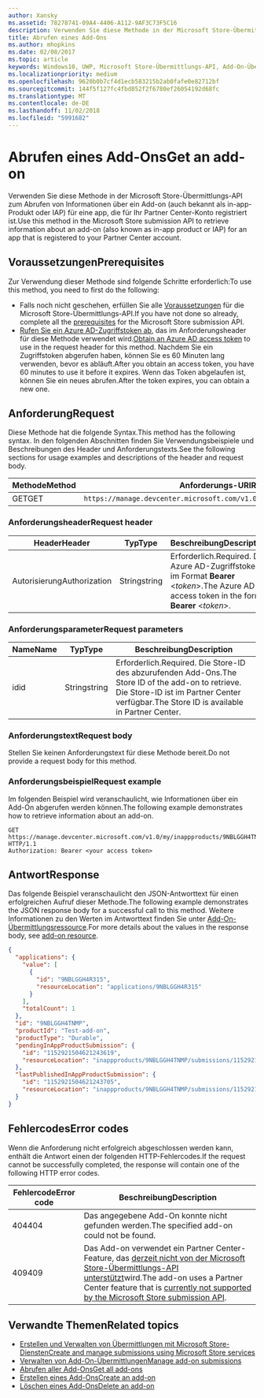 ```yaml
---
author: Xansky
ms.assetid: 78278741-09A4-4406-A112-9AF3C73F5C16
description: Verwenden Sie diese Methode in der Microsoft Store-Übermittlungs-API zum Abrufen von Informationen über ein Add-on für eine app, die für Ihr Partner Center-Konto registriert ist.
title: Abrufen eines Add-Ons
ms.author: mhopkins
ms.date: 02/08/2017
ms.topic: article
keywords: Windows10, UWP, Microsoft Store-Übermittlungs-API, Add-On-Übermittlung, In-App-Produkt, IAP
ms.localizationpriority: medium
ms.openlocfilehash: 9620b0b7cf4d1ecb583215b2ab0fafe0e82712bf
ms.sourcegitcommit: 144f5f127fc4fbd852f2f6780ef26054192d68fc
ms.translationtype: MT
ms.contentlocale: de-DE
ms.lasthandoff: 11/02/2018
ms.locfileid: "5991682"
---
```

# <a name="get-an-add-on"></a><span data-ttu-id="4e20f-104">Abrufen eines Add-Ons</span><span class="sxs-lookup"><span data-stu-id="4e20f-104">Get an add-on</span></span>

<span data-ttu-id="4e20f-105">Verwenden Sie diese Methode in der Microsoft Store-Übermittlungs-API zum Abrufen von Informationen über ein Add-on (auch bekannt als in-app-Produkt oder IAP) für eine app, die für Ihr Partner Center-Konto registriert ist.</span><span class="sxs-lookup"><span data-stu-id="4e20f-105">Use this method in the Microsoft Store submission API to retrieve information about an add-on (also known as in-app product or IAP) for an app that is registered to your Partner Center account.</span></span>

## <a name="prerequisites"></a><span data-ttu-id="4e20f-106">Voraussetzungen</span><span class="sxs-lookup"><span data-stu-id="4e20f-106">Prerequisites</span></span>

<span data-ttu-id="4e20f-107">Zur Verwendung dieser Methode sind folgende Schritte erforderlich:</span><span class="sxs-lookup"><span data-stu-id="4e20f-107">To use this method, you need to first do the following:</span></span>

* <span data-ttu-id="4e20f-108">Falls noch nicht geschehen, erfüllen Sie alle [Voraussetzungen](create-and-manage-submissions-using-windows-store-services.md#prerequisites) für die Microsoft Store-Übermittlungs-API.</span><span class="sxs-lookup"><span data-stu-id="4e20f-108">If you have not done so already, complete all the [prerequisites](create-and-manage-submissions-using-windows-store-services.md#prerequisites) for the Microsoft Store submission API.</span></span>
* <span data-ttu-id="4e20f-109">[Rufen Sie ein Azure AD-Zugriffstoken ab](create-and-manage-submissions-using-windows-store-services.md#obtain-an-azure-ad-access-token), das im Anforderungsheader für diese Methode verwendet wird.</span><span class="sxs-lookup"><span data-stu-id="4e20f-109">[Obtain an Azure AD access token](create-and-manage-submissions-using-windows-store-services.md#obtain-an-azure-ad-access-token) to use in the request header for this method.</span></span> <span data-ttu-id="4e20f-110">Nachdem Sie ein Zugriffstoken abgerufen haben, können Sie es 60 Minuten lang verwenden, bevor es abläuft.</span><span class="sxs-lookup"><span data-stu-id="4e20f-110">After you obtain an access token, you have 60 minutes to use it before it expires.</span></span> <span data-ttu-id="4e20f-111">Wenn das Token abgelaufen ist, können Sie ein neues abrufen.</span><span class="sxs-lookup"><span data-stu-id="4e20f-111">After the token expires, you can obtain a new one.</span></span>

## <a name="request"></a><span data-ttu-id="4e20f-112">Anforderung</span><span class="sxs-lookup"><span data-stu-id="4e20f-112">Request</span></span>

<span data-ttu-id="4e20f-113">Diese Methode hat die folgende Syntax.</span><span class="sxs-lookup"><span data-stu-id="4e20f-113">This method has the following syntax.</span></span> <span data-ttu-id="4e20f-114">In den folgenden Abschnitten finden Sie Verwendungsbeispiele und Beschreibungen des Header und Anforderungstexts.</span><span class="sxs-lookup"><span data-stu-id="4e20f-114">See the following sections for usage examples and descriptions of the header and request body.</span></span>

| <span data-ttu-id="4e20f-115">Methode</span><span class="sxs-lookup"><span data-stu-id="4e20f-115">Method</span></span> | <span data-ttu-id="4e20f-116">Anforderungs-URI</span><span class="sxs-lookup"><span data-stu-id="4e20f-116">Request URI</span></span>                                                      |
|--------|------------------------------------------------------------------|
| <span data-ttu-id="4e20f-117">GET</span><span class="sxs-lookup"><span data-stu-id="4e20f-117">GET</span></span>    | ```https://manage.devcenter.microsoft.com/v1.0/my/inappproducts/{inAppProductId}``` |


### <a name="request-header"></a><span data-ttu-id="4e20f-118">Anforderungsheader</span><span class="sxs-lookup"><span data-stu-id="4e20f-118">Request header</span></span>

| <span data-ttu-id="4e20f-119">Header</span><span class="sxs-lookup"><span data-stu-id="4e20f-119">Header</span></span>        | <span data-ttu-id="4e20f-120">Typ</span><span class="sxs-lookup"><span data-stu-id="4e20f-120">Type</span></span>   | <span data-ttu-id="4e20f-121">Beschreibung</span><span class="sxs-lookup"><span data-stu-id="4e20f-121">Description</span></span>                                                                 |
|---------------|--------|-----------------------------------------------------------------------------|
| <span data-ttu-id="4e20f-122">Autorisierung</span><span class="sxs-lookup"><span data-stu-id="4e20f-122">Authorization</span></span> | <span data-ttu-id="4e20f-123">String</span><span class="sxs-lookup"><span data-stu-id="4e20f-123">string</span></span> | <span data-ttu-id="4e20f-124">Erforderlich.</span><span class="sxs-lookup"><span data-stu-id="4e20f-124">Required.</span></span> <span data-ttu-id="4e20f-125">Das Azure AD-Zugriffstoken im Format **Bearer** &lt;*token*&gt;.</span><span class="sxs-lookup"><span data-stu-id="4e20f-125">The Azure AD access token in the form **Bearer** &lt;*token*&gt;.</span></span> |


### <a name="request-parameters"></a><span data-ttu-id="4e20f-126">Anforderungsparameter</span><span class="sxs-lookup"><span data-stu-id="4e20f-126">Request parameters</span></span>

| <span data-ttu-id="4e20f-127">Name</span><span class="sxs-lookup"><span data-stu-id="4e20f-127">Name</span></span>        | <span data-ttu-id="4e20f-128">Typ</span><span class="sxs-lookup"><span data-stu-id="4e20f-128">Type</span></span>   | <span data-ttu-id="4e20f-129">Beschreibung</span><span class="sxs-lookup"><span data-stu-id="4e20f-129">Description</span></span>                                                                 |
|---------------|--------|-----------------------------------------------------------------------------|
| <span data-ttu-id="4e20f-130">id</span><span class="sxs-lookup"><span data-stu-id="4e20f-130">id</span></span> | <span data-ttu-id="4e20f-131">String</span><span class="sxs-lookup"><span data-stu-id="4e20f-131">string</span></span> | <span data-ttu-id="4e20f-132">Erforderlich.</span><span class="sxs-lookup"><span data-stu-id="4e20f-132">Required.</span></span> <span data-ttu-id="4e20f-133">Die Store-ID des abzurufenden Add-Ons.</span><span class="sxs-lookup"><span data-stu-id="4e20f-133">The Store ID of the add-on to retrieve.</span></span> <span data-ttu-id="4e20f-134">Die Store-ID ist im Partner Center verfügbar.</span><span class="sxs-lookup"><span data-stu-id="4e20f-134">The Store ID is available in Partner Center.</span></span>  |


### <a name="request-body"></a><span data-ttu-id="4e20f-135">Anforderungstext</span><span class="sxs-lookup"><span data-stu-id="4e20f-135">Request body</span></span>

<span data-ttu-id="4e20f-136">Stellen Sie keinen Anforderungstext für diese Methode bereit.</span><span class="sxs-lookup"><span data-stu-id="4e20f-136">Do not provide a request body for this method.</span></span>


### <a name="request-example"></a><span data-ttu-id="4e20f-137">Anforderungsbeispiel</span><span class="sxs-lookup"><span data-stu-id="4e20f-137">Request example</span></span>

<span data-ttu-id="4e20f-138">Im folgenden Beispiel wird veranschaulicht, wie Informationen über ein Add-On abgerufen werden können.</span><span class="sxs-lookup"><span data-stu-id="4e20f-138">The following example demonstrates how to retrieve information about an add-on.</span></span>

```
GET https://manage.devcenter.microsoft.com/v1.0/my/inappproducts/9NBLGGH4TNMP HTTP/1.1
Authorization: Bearer <your access token>
```

## <a name="response"></a><span data-ttu-id="4e20f-139">Antwort</span><span class="sxs-lookup"><span data-stu-id="4e20f-139">Response</span></span>

<span data-ttu-id="4e20f-140">Das folgende Beispiel veranschaulicht den JSON-Antworttext für einen erfolgreichen Aufruf dieser Methode.</span><span class="sxs-lookup"><span data-stu-id="4e20f-140">The following example demonstrates the JSON response body for a successful call to this method.</span></span> <span data-ttu-id="4e20f-141">Weitere Informationen zu den Werten im Antworttext finden Sie unter [Add-On-Übermittlungsressource](manage-add-ons.md#add-on-object).</span><span class="sxs-lookup"><span data-stu-id="4e20f-141">For more details about the values in the response body, see [add-on resource](manage-add-ons.md#add-on-object).</span></span>

```json
{
  "applications": {
    "value": [
      {
        "id": "9NBLGGH4R315",
        "resourceLocation": "applications/9NBLGGH4R315"
      }
    ],
    "totalCount": 1
  },
  "id": "9NBLGGH4TNMP",
  "productId": "Test-add-on",
  "productType": "Durable",
  "pendingInAppProductSubmission": {
    "id": "1152921504621243619",
    "resourceLocation": "inappproducts/9NBLGGH4TNMP/submissions/1152921504621243619"
  },
  "lastPublishedInAppProductSubmission": {
    "id": "1152921504621243705",
    "resourceLocation": "inappproducts/9NBLGGH4TNMP/submissions/1152921504621243705"
  }
}
```

## <a name="error-codes"></a><span data-ttu-id="4e20f-142">Fehlercodes</span><span class="sxs-lookup"><span data-stu-id="4e20f-142">Error codes</span></span>

<span data-ttu-id="4e20f-143">Wenn die Anforderung nicht erfolgreich abgeschlossen werden kann, enthält die Antwort einen der folgenden HTTP-Fehlercodes.</span><span class="sxs-lookup"><span data-stu-id="4e20f-143">If the request cannot be successfully completed, the response will contain one of the following HTTP error codes.</span></span>

| <span data-ttu-id="4e20f-144">Fehlercode</span><span class="sxs-lookup"><span data-stu-id="4e20f-144">Error code</span></span> |  <span data-ttu-id="4e20f-145">Beschreibung</span><span class="sxs-lookup"><span data-stu-id="4e20f-145">Description</span></span>   |
|--------|------------------|
| <span data-ttu-id="4e20f-146">404</span><span class="sxs-lookup"><span data-stu-id="4e20f-146">404</span></span>  | <span data-ttu-id="4e20f-147">Das angegebene Add-On konnte nicht gefunden werden.</span><span class="sxs-lookup"><span data-stu-id="4e20f-147">The specified add-on could not be found.</span></span> |
| <span data-ttu-id="4e20f-148">409</span><span class="sxs-lookup"><span data-stu-id="4e20f-148">409</span></span>  | <span data-ttu-id="4e20f-149">Das Add-on verwendet ein Partner Center-Feature, das [derzeit nicht von der Microsoft Store-Übermittlungs-API unterstützt](create-and-manage-submissions-using-windows-store-services.md#not_supported)wird.</span><span class="sxs-lookup"><span data-stu-id="4e20f-149">The add-on uses a Partner Center feature that is [currently not supported by the Microsoft Store submission API](create-and-manage-submissions-using-windows-store-services.md#not_supported).</span></span>  |


## <a name="related-topics"></a><span data-ttu-id="4e20f-150">Verwandte Themen</span><span class="sxs-lookup"><span data-stu-id="4e20f-150">Related topics</span></span>

* [<span data-ttu-id="4e20f-151">Erstellen und Verwalten von Übermittlungen mit Microsoft Store-Diensten</span><span class="sxs-lookup"><span data-stu-id="4e20f-151">Create and manage submissions using Microsoft Store services</span></span>](create-and-manage-submissions-using-windows-store-services.md)
* [<span data-ttu-id="4e20f-152">Verwalten von Add-On-Übermittlungen</span><span class="sxs-lookup"><span data-stu-id="4e20f-152">Manage add-on submissions</span></span>](manage-add-on-submissions.md)
* [<span data-ttu-id="4e20f-153">Abrufen aller Add-Ons</span><span class="sxs-lookup"><span data-stu-id="4e20f-153">Get all add-ons</span></span>](get-all-add-ons.md)
* [<span data-ttu-id="4e20f-154">Erstellen eines Add-Ons</span><span class="sxs-lookup"><span data-stu-id="4e20f-154">Create an add-on</span></span>](create-an-add-on.md)
* [<span data-ttu-id="4e20f-155">Löschen eines Add-Ons</span><span class="sxs-lookup"><span data-stu-id="4e20f-155">Delete an add-on</span></span>](delete-an-add-on.md)
